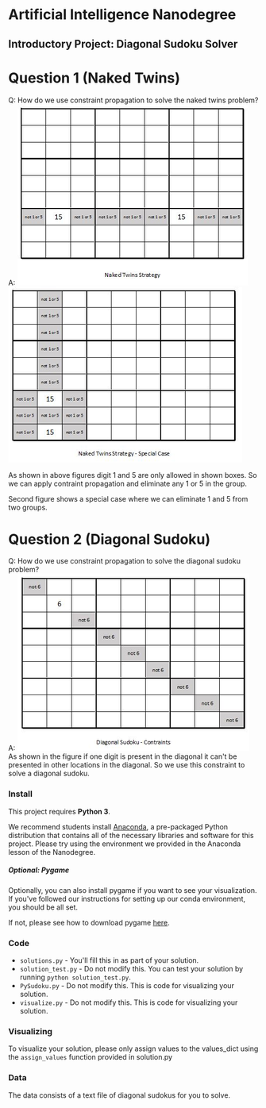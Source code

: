# Artificial Intelligence Nanodegree
## Introductory Project: Diagonal Sudoku Solver

# Question 1 (Naked Twins)
Q: How do we use constraint propagation to solve the naked twins problem?  
A:
![alt tag](https://raw.githubusercontent.com/enrasi/sudoku-solver/master/content/naked_twins_1.JPG)
![alt tag](https://raw.githubusercontent.com/enrasi/sudoku-solver/master/content/naked_twins_2.JPG)

As shown in above figures digit 1 and 5 are only allowed in shown boxes. So we can apply contraint propagation and eliminate any 1 or 5 in the group. 

Second figure shows a special case where we can eliminate 1 and 5 from two groups.

# Question 2 (Diagonal Sudoku)
Q: How do we use constraint propagation to solve the diagonal sudoku problem?  
A:
![alt tag](https://raw.githubusercontent.com/enrasi/sudoku-solver/master/content/diagonal.JPG)
As shown in the figure if one digit is present in the diagonal it can't be presented in other locations in the diagonal. So we use this constraint to solve a diagonal sudoku.

### Install

This project requires **Python 3**.

We recommend students install [Anaconda](https://www.continuum.io/downloads), a pre-packaged Python distribution that contains all of the necessary libraries and software for this project. 
Please try using the environment we provided in the Anaconda lesson of the Nanodegree.

##### Optional: Pygame

Optionally, you can also install pygame if you want to see your visualization. If you've followed our instructions for setting up our conda environment, you should be all set.

If not, please see how to download pygame [here](http://www.pygame.org/download.shtml).

### Code

* `solutions.py` - You'll fill this in as part of your solution.
* `solution_test.py` - Do not modify this. You can test your solution by running `python solution_test.py`.
* `PySudoku.py` - Do not modify this. This is code for visualizing your solution.
* `visualize.py` - Do not modify this. This is code for visualizing your solution.

### Visualizing

To visualize your solution, please only assign values to the values_dict using the ```assign_values``` function provided in solution.py

### Data

The data consists of a text file of diagonal sudokus for you to solve.